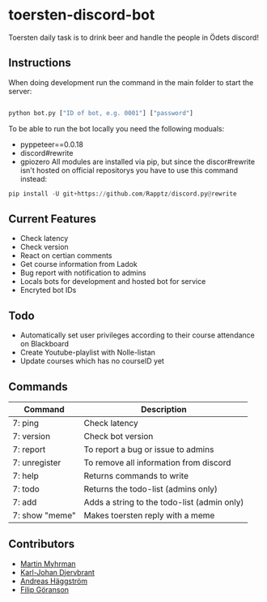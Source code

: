 # toersten-discord-bot

Toersten daily task is to drink beer and handle the people in Ödets discord! 

## Instructions

When doing development run the command in the main folder to start the server:

```python

python bot.py ["ID of bot, e.g. 0001"] ["password"]
```
To be able to run the bot locally you need the following moduals:

- pyppeteer==0.0.18
- discord#rewrite
- gpiozero
All modules are installed via pip, but since the discor#rewrite isn't hosted on official repositorys you have to use this command instead: 

```python
pip install -U git+https://github.com/Rapptz/discord.py@rewrite
```

## Current Features

- Check latency 
- Check version
- React on certian comments
- Get course information from Ladok
- Bug report with notification to admins
- Locals bots for development and hosted bot for service
- Encryted bot IDs

## Todo 

- Automatically set user privileges according to their course attendance on Blackboard
- Create Youtube-playlist with Nolle-listan
- Update courses which has no courseID yet 

## Commands

| Command       | Description                                   |
|---------------|-----------------------------------------------|
| 7: ping       | Check latency                                 |
| 7: version    | Check bot version                             |
| 7: report     | To report a bug or issue to admins            |
| 7: unregister | To remove all information from discord        |
| 7: help       | Returns commands to write                     |
| 7: todo       | Returns the todo-list (admins only)           |
| 7: add        | Adds a string to the todo-list (admin only)   |
| 7: show "meme"| Makes toersten reply with a meme              |

## Contributors

- [Martin Myhrman](https://github.com/myhrmans/)
- [Karl-Johan Djervbrant](https://github.com/kallekj/)
- [Andreas Häggström](https://github.com/AndreasH96/)
- [Filip Göranson](https://github.com/filipgoranson/)
